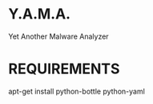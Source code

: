 Y.A.M.A.
===

Yet Another Malware Analyzer

REQUIREMENTS
===

apt-get install python-bottle python-yaml

